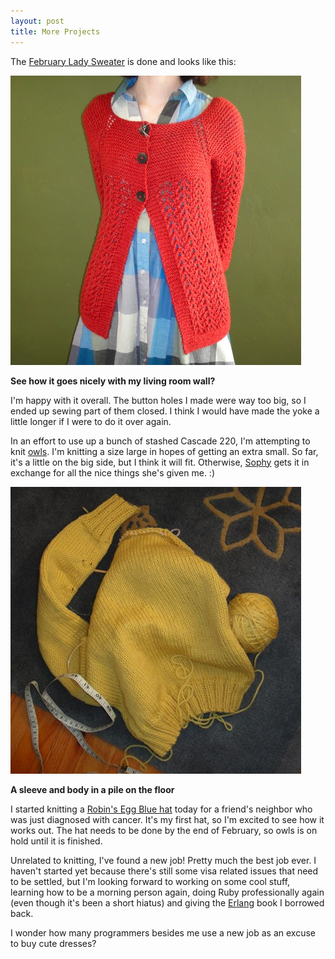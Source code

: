```yaml
---
layout: post
title: More Projects
---
```


The [February Lady Sweater](http://www.flintknits.com/blog/?p=151) is done and looks like this:

<div class="image_and_caption">
  <p><img src="images/done_lady_sweater.jpg" alt="February Lady Sweater" title="February Lady Sweater"/></p>
  <b>See how it goes nicely with my living room wall?</b>
</div>

I'm happy with it overall.  The button holes I made were way too big, so I ended up sewing part of them closed.  I think I would have made the yoke a little longer if I were to do it over again.  

In an effort to use up a bunch of stashed Cascade 220, I'm attempting to knit [owls](http://needled.wordpress.com/2008/11/22/owls/).  I'm knitting a size large in hopes of getting an extra small.  So far, it's a little on the big side, but I think it will fit.  Otherwise, [Sophy](http://knitsnotesetc.com/) gets it in exchange for all the nice things she's given me. :)  

<div class="image_and_caption">
  <p><img src="images/half_done_owls.jpg" alt="Half Done Owls" title="Half Done Owls"/></p>
  <b>A sleeve and body in a pile on the floor</b>
</div>

I started knitting a [Robin's Egg Blue hat](http://racheliufer.blogspot.com/2007/10/robins-egg-blue-hat.html) today for a friend's neighbor who was just diagnosed with cancer.  It's my first hat, so I'm excited to see how it works out.  The hat needs to be done by the end of February, so owls is on hold until it is finished.

Unrelated to knitting, I've found a new job!  Pretty much the best job ever.  I haven't started yet because there's still some visa related issues that need to be settled, but I'm looking forward to working on some cool stuff, learning how to be a morning person again, doing Ruby professionally again (even though it's been a short hiatus) and giving the [Erlang](http://www.pragprog.com/titles/jaerlang/programming-erlang) book I borrowed back.  

I wonder how many programmers besides me use a new job as an excuse to buy cute dresses?